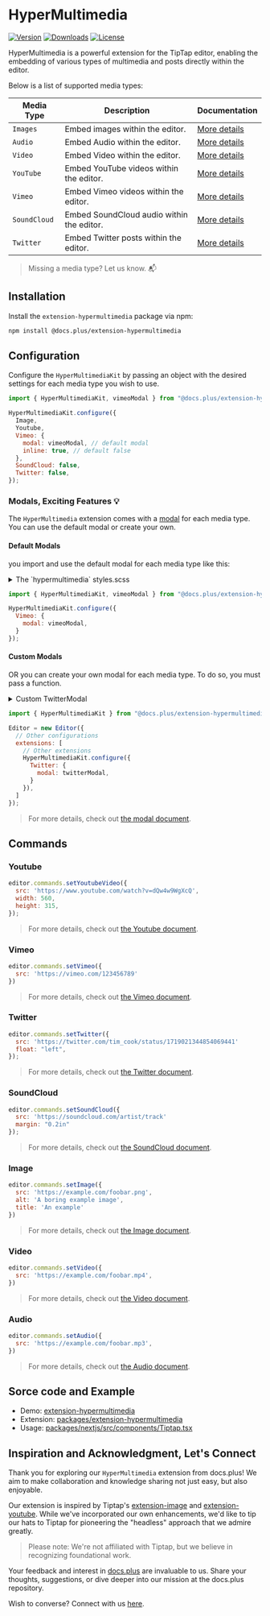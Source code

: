 # HyperMultimedia

[![Version](https://img.shields.io/npm/v/@docs.plus/extension-hypermultimedia.svg?label=version)](https://www.npmjs.com/package/@docs.plus/extension-hypermultimedia)
[![Downloads](https://img.shields.io/npm/dm/@docs.plus/extension-hypermultimedia.svg)](https://npmcharts.com/compare/@docs.plus/extension-hypermultimedia)
[![License](https://img.shields.io/npm/l/@docs.plus/extension-hypermultimedia.svg)](https://www.npmjs.com/package/@docs.plus/extension-hypermultimedia)

HyperMultimedia is a powerful extension for the TipTap editor, enabling the embedding of various types of multimedia and posts directly within the editor.

Below is a list of supported media types:

| Media Type  | Description                                       | Documentation                           |
|-------------|---------------------------------------------------|-----------------------------------------|
| `Images`      | Embed images within the editor.                 | [More details](./src/nodes/image/)      |
| `Audio`      | Embed Audio within the editor.                   | [More details](./src/nodes/audio/)      |
| `Video`      | Embed Video within the editor.                   | [More details](./src/nodes/video/)      |
| `YouTube`     | Embed YouTube videos within the editor.         | [More details](./src/nodes/youtube/)    |
| `Vimeo`       | Embed Vimeo videos within the editor.           | [More details](./src/nodes/vimeo/)      |
| `SoundCloud`  | Embed SoundCloud audio within the editor.       | [More details](./src/nodes/soundcloud/) |
| `Twitter`     | Embed Twitter posts within the editor.          | [More details](./src/nodes/twitter/)    |

> Missing a media type? Let us know. 📬

## Installation

Install the `extension-hypermultimedia` package via npm:

```bash
npm install @docs.plus/extension-hypermultimedia
```

## Configuration

Configure the `HyperMultimediaKit` by passing an object with the desired settings for each media type you wish to use.

```javascript
import { HyperMultimediaKit, vimeoModal } from "@docs.plus/extension-hypermultimedia";

HyperMultimediaKit.configure({
  Image,
  Youtube,
  Vimeo: {
    modal: vimeoModal, // default modal
    inline: true, // default false
  },
  SoundCloud: false,
  Twitter: false,
});
```

### Modals, Exciting Features 💡

The `HyperMultimedia` extension comes with a <u>modal</u> for each media type.
You can use the default modal or create your own.

#### Default Modals

you import and use the default modal for each media type like this:

<details>
<summary>The `hypermultimedia` styles.scss</summary>

```scss
.hypermultimedia {
  iframe {
    background-color: #fafafa;
  }

  &__resize-gripper {
    position: absolute;
    margin: 0;
    display: none;

    .media-resize-clamp {
      width: 10px;
      height: 10px;
      background-color: #1a73e8;
      border: 1px solid #fff;
      display: none;

      &--rotate {
        border-radius: 50%;
        position: absolute;
        top: -28px;
        left: 50%;
        transform: translateX(-50%);
        cursor: crosshair;

        &::after {
          content: "";
          position: absolute;
          left: 50%;
          transform: translateX(-50%);
          width: 1.5px;
          height: 30px;
          background-color: #1a73e8;
        }
      }

      &--left {
        position: absolute;
        top: 50%;
        left: -5px;
        transform: translateY(-50%);
        cursor: ew-resize;
      }

      &--right {
        position: absolute;
        top: 50%;
        right: -5px;
        transform: translateY(-50%);
        cursor: ew-resize;
      }

      &--top {
        position: absolute;
        top: -5px;
        left: 50%;
        transform: translateX(-50%);
        cursor: ns-resize;
      }

      &--bottom {
        position: absolute;
        bottom: -5px;
        left: 50%;
        transform: translateX(-50%);
        cursor: ns-resize;
      }

      &--top-left {
        position: absolute;
        top: -5px;
        left: -5px;
        cursor: nwse-resize;
      }

      &--top-right {
        position: absolute;
        top: -5px;
        right: -5px;
        cursor: nesw-resize;
      }

      &--bottom-left {
        position: absolute;
        bottom: -5px;
        left: -5px;
        cursor: nesw-resize;
      }

      &--bottom-right {
        position: absolute;
        bottom: -5px;
        right: -5px;
        cursor: nwse-resize;
      }
    }

    &--active {
      border: 1.5px solid #1a73e8;
      display: block;
      .media-resize-clamp {
        display: block;
      }
    }
  }

  &__modal {
    padding: 8px 8px;
    background-color: #fff;
    border-radius: 6px;
    display: flex;
    align-items: center;
    box-shadow: 0 4px 6px -1px rgba(0, 0, 0, 0.1), 0 2px 4px -1px rgba(0, 0, 0, 0.06);
    border: 1px solid rgba(0, 0, 0, 0.1);
    flex-direction: row;
    flex-wrap: wrap;
    justify-content: flex-start;

    &__divider {
      border-left: 2px solid #e5e7eb;
      height: 5px;
      margin: 6px 10px;
    }

    select {
      @apply border-gray-300 py-2 px-2 rounded-md;
      &:hover {
        background-color: #eee;
      }
    }

    button {
      border-color: #d1d5db;
      padding: 8px;
      border-radius: 0.375rem;
      &:hover {
        background-color: #eee;
      }
    }

    &__btn--resize {
      svg {
      }
    }

    &--active {
      background-color: #1a73e8;
      fill: #fff;
      &:hover {
        svg {
          fill: black;
        }
      }
      svg {
        fill: #fff;
      }
    }
  }
}
```

</details>

```javascript
import { HyperMultimediaKit, vimeoModal } from "@docs.plus/extension-hypermultimedia";

HyperMultimediaKit.configure({
  Vimeo: {
    modal: vimeoModal,
  }
});

```

#### Custom Modals

OR you can create your own modal for each media type. To do so, you must pass a function.

<details>
<summary>Custom TwitterModal</summary>

```js
const twitterModal = (options) => {
 const { editor, tooltip, tippyModal, iframe, wrapper } = options;
  const nodePos = editor.view.posAtDOM(wrapper, 0);

  // Get the node attributes.
  const node = editor.state.doc.nodeAt(nodePos);
  const { float, display, margin } = attrs.attrs;

  // Remove all children from the modal, clear the modal content.
  while (tippyModal.firstChild) node.removeChild(tippyModal.firstChild);

  // Create a wrapper for the modal content.
  const div = createElement("div", "twitter-modal__wrapper");

  // Create action buttons for the node.
  const buttonFloadLeft = createElement("button", "twitter-modal__fload__left");
  const btnFloadRight = createElement("button", "twitter-modal__fload__right");

  buttonFloadLeft.addEventListener("click", () => {
    const { state, dispatch } = editor.view;
    const { tr } = state;

    tr.setNodeAttribute("Twitter", "float", "left");
    tooltip.hide();
    dispatch(tr);
  });

  btnFloadRight.addEventListener("click", () => {
    const { state, dispatch } = editor.view;
    const { tr } = state;

    tr.setNodeAttribute("Twitter", "float", "right");
    tooltip.hide();
    dispatch(tr);
  });

  // Append the buttons to the modal.
  div.append(buttonFloadLeft, btnFloadRight);

  // Append the modal wrapper to the modal.
  tippyModal.append(div);

  // Update the modal position, and place it on the bottom of the iframe,
  // then display the modal.
  tooltip.update(editor.view, { placement: "bottom-start" }, iframe);
}
```

</details>

```javascript
import { HyperMultimediaKit } from "@docs.plus/extension-hypermultimedia";

Editor = new Editor({
  // Other configurations
  extensions: [
    // Other extensions
    HyperMultimediaKit.configure({
      Twitter: {
        modal: twitterModal,
      }
    }),
  ]
});
```

> For more details, check out [the modal document](./src/modals/twitter.ts).

## Commands

### Youtube

```js
editor.commands.setYoutubeVideo({
  src: 'https://www.youtube.com/watch?v=dQw4w9WgXcQ',
  width: 560,
  height: 315,
});
```

> For more details, check out [the Youtube document](./src/nodes/youtube/).

### Vimeo

```js
editor.commands.setVimeo({
  src: 'https://vimeo.com/123456789'
})
```

> For more details, check out [the Vimeo document](./src/nodes/vimeo/).

### Twitter

```js
editor.commands.setTwitter({
  src: 'https://twitter.com/tim_cook/status/1719021344854069441'
  float: "left",
});
```

> For more details, check out [the Twitter document](./src/nodes/twitter/).

### SoundCloud

```js
editor.commands.setSoundCloud({
  src: 'https://soundcloud.com/artist/track'
  margin: "0.2in"
});
```

> For more details, check out [the SoundCloud document](./src/nodes/soundcloud/).

### Image

```js
editor.commands.setImage({
  src: 'https://example.com/foobar.png',
  alt: 'A boring example image',
  title: 'An example'
})
```

> For more details, check out [the Image document](./src/nodes/image/).

### Video

```js
editor.commands.setVideo({
  src: 'https://example.com/foobar.mp4',
})
```

> For more details, check out [the Video document](./src/nodes/video/).

### Audio

```js
editor.commands.setAudio({
  src: 'https://example.com/foobar.mp3',
})
```

> For more details, check out [the Audio document](./src/nodes/audio/).

## Sorce code and Example

- Demo: [extension-hypermultimedia](https://github.com/HMarzban/extension-hypermultimedia#demo-time-)
- Extension: [packages/extension-hypermultimedia](https://github.com/HMarzban/extension-hypermultimedia/tree/main/packages/extension-hypermultimedia)
- Usage: [packages/nextjs/src/components/Tiptap.tsx](https://github.com/HMarzban/extension-hypermultimedia/blob/main/packages/nextjs/src/components/Tiptap.tsx#L47)

## Inspiration and Acknowledgment, Let's Connect

Thank you for exploring our `HyperMultimedia` extension from docs.plus! We aim to make collaboration and knowledge sharing not just easy, but also enjoyable.

Our extension is inspired by Tiptap's [extension-image](https://tiptap.dev/api/nodes/image) and [extension-youtube](https://tiptap.dev/api/nodes/youtube). While we've incorporated our own enhancements, we'd like to tip our hats to Tiptap for pioneering the "headless" approach that we admire greatly.

> Please note: We're not affiliated with Tiptap, but we believe in recognizing foundational work.

Your feedback and interest in [docs.plus](https://github.com/docs-plus/docs.plus) are invaluable to us. Share your thoughts, suggestions, or dive deeper into our mission at the docs.plus repository.

Wish to converse?
Connect with us [here](https://github.com/docs-plus/docs.plus#-connect-with-us).
